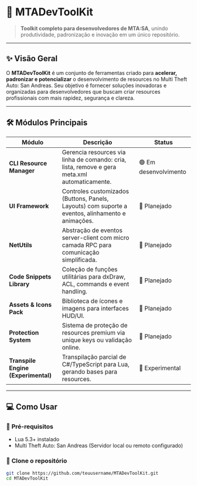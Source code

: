 # 🚀 MTADevToolKit

> **Toolkit completo para desenvolvedores de MTA:SA**, unindo produtividade, padronização e inovação em um único repositório.

---

## ✨ **Visão Geral**

O **MTADevToolKit** é um conjunto de ferramentas criado para **acelerar, padronizar e potencializar** o desenvolvimento de resources no Multi Theft Auto: San Andreas. Seu objetivo é fornecer soluções inovadoras e organizadas para desenvolvedores que buscam criar resources profissionais com mais rapidez, segurança e clareza.

---

## 🛠️ **Módulos Principais**

| Módulo | Descrição | Status |
|--------|-----------|--------|
| **CLI Resource Manager** | Gerencia resources via linha de comando: cria, lista, remove e gera meta.xml automaticamente. | 🟢 Em desenvolvimento |
| **UI Framework** | Controles customizados (Buttons, Panels, Layouts) com suporte a eventos, alinhamento e animações. | 🔵 Planejado |
| **NetUtils** | Abstração de eventos server-client com micro camada RPC para comunicação simplificada. | 🔵 Planejado |
| **Code Snippets Library** | Coleção de funções utilitárias para dxDraw, ACL, commands e event handling. | 🔵 Planejado |
| **Assets & Icons Pack** | Biblioteca de ícones e imagens para interfaces HUD/UI. | 🔵 Planejado |
| **Protection System** | Sistema de proteção de resources premium via unique keys ou validação online. | 🔵 Planejado |
| **Transpile Engine (Experimental)** | Transpilação parcial de C#/TypeScript para Lua, gerando bases para resources. | 🔴 Experimental |

---

## 💻 **Como Usar**

### 📌 **Pré-requisitos**

- Lua 5.3+ instalado
- Multi Theft Auto: San Andreas (Servidor local ou remoto configurado)

### 🔧 **Clone o repositório**

```bash
git clone https://github.com/teuusername/MTADevToolKit.git
cd MTADevToolKit
